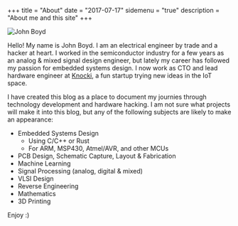 +++
title = "About"
date = "2017-07-17"
sidemenu = "true"
description = "About me and this site"
+++

![John Boyd](/img/headshot.png)

Hello! My name is John Boyd. I am an electrical engineer by trade and a hacker at heart. I worked in the semiconductor industry for a few years as an analog & mixed signal design engineer, but lately my career has followed my passion for embedded systems design. I now work as CTO and lead hardware engineer at <a href="https://www.knocki.com/" target="_blank">Knocki</a>, a fun startup trying new ideas in the IoT space.

I have created this blog as a place to document my journies through technology development and hardware hacking. I am not sure what projects will make it into this blog, but any of the following subjects are likely to make an appearance:

* Embedded Systems Design
  * Using C/C++ or Rust
  * For ARM, MSP430, Atmel/AVR, and other MCUs
* PCB Design, Schematic Capture, Layout & Fabrication
* Machine Learning
* Signal Processing (analog, digital & mixed)
* VLSI Design
* Reverse Engineering
* Mathematics
* 3D Printing

Enjoy :)